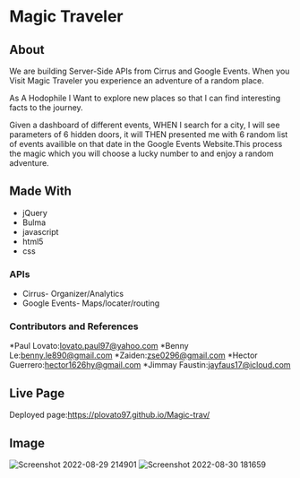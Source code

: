 # Magic Traveler
## About

We are building Server-Side APIs from Cirrus and Google Events. When you Visit Magic Traveler you experience an adventure of a random place.

As A Hodophile I Want to explore new places so that I can find interesting facts to the journey.

Given a dashboard of different events, WHEN I search for a city, I will see parameters of 6 hidden doors, it will THEN presented me with 6 random list of events availible on that date in the Google Events Website.This process the magic which you will choose a lucky number to and enjoy a random adventure.

## Made With

* jQuery
* Bulma
* javascript
* html5
* css

### APIs

* Cirrus- Organizer/Analytics
* Google Events- Maps/locater/routing

### Contributors and References 
*Paul Lovato:lovato.paul97@yahoo.com
*Benny Le:benny.le890@gmail.com
*Zaiden:zse0296@gmail.com
*Hector Guerrero:hector1626hy@gmail.com
*Jimmay Faustin:jayfaus17@icloud.com

## Live Page
Deployed page:https://plovato97.github.io/Magic-trav/

## Image
![Screenshot 2022-08-29 214901](https://user-images.githubusercontent.com/109039347/187554254-9a7b5448-ec97-414f-965c-ad3da1da407c.png)
![Screenshot 2022-08-30 181659](https://user-images.githubusercontent.com/109039347/187554731-1b35c991-f105-4805-bdf5-eeae8d322f82.png)


